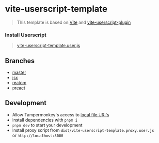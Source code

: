 # vite-userscript-template

> This template is based on [Vite](https://vitejs.dev) and [vite-userscript-plugin](https://github.com/crashmax-dev/vite-userscript-plugin)

### Install Userscript

> [vite-userscript-template.user.js](https://crashmax-dev.github.io/vite-userscript-template/vite-userscript-template.user.js)

## Branches

- [master](https://github.com/crashmax-dev/vite-userscript-template)
- [jsx](https://github.com/crashmax-dev/vite-userscript-template/tree/jsx)
- [reatom](https://github.com/crashmax-dev/vite-userscript-template/tree/reatom)
- [preact](https://github.com/crashmax-dev/vite-userscript-template/tree/preact)

## Development

- Allow Tampermonkey's access to [local file URI's](https://tampermonkey.net/faq.php?ext=dhdg#Q204)
- Install dependencies with `pnpm i`
- `pnpm dev` to start your development
- Install proxy script from `dist/vite-userscript-template.proxy.user.js` or `http://localhost:3000`
